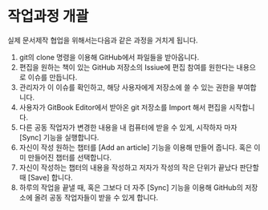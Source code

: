 # 작업과정 개괄

실제 문서제작 협업을 위해서는다음과 같은 과정을 거치게 됩니다.

1. git의 clone 명령을 이용해 GitHub에서 파일들을 받아옵니다.
2. 편집을 원하는 책이 있는 GitHub 저장소의 Issiue에 편집 참여를 원한다는 내용으로 이슈를 만듭니다.
3. 관리자가 이 이슈를 확인하고, 해당 사용자에게 저장소에 쓸 수 있는 권한을 부여합니다.
4. 사용자가 GitBook Editor에서 받아온 git 저장소를 Import 해서 편집을 시작합니다.
5. 다른 공동 작업자가 변경한 내용을 내 컴퓨터에 받을 수 있게, 시작하자 마자 \[Sync\] 기능을 실행합니다.
6. 자신이 작성 원하는 챕터를 \[Add an article\] 기능을 이용해 만들어 줍니다. 혹은 이미 만들어진 챕터를 선택합니다.
7. 자신이 작성하는 챕터의 내용을 작성하고 저자가 작성의 작은 단위가 끝났다 판단할 때 \[Save\] 합니다.
8. 하루의 작업을 끝낼 때, 혹은 그보다 더 자주 \[Sync\] 기능을 이용해 GitHub의 저장소에 올려 공동 작업자들이 받을 수 있게 합니다.



